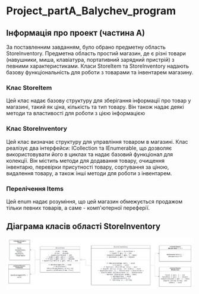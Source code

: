 # Project_partA_Balychev_program
## Інформація про проект (частина А)
За поставленним завданням, було обрано предметну область StoreInventory.
Предметна область простий магазин, де є різні товари (навушники, миша, клавіатура, портативний зарядний пристрій) з певними характеристиками. Класи StoreItem та StoreInventory надають базову функціональність для роботи з товарами та інвентарем магазину.
### Клас StoreItem
Цей клас надає базову структуру для зберігання інформації про товар у магазині, такий як ціна, кількість та тип товару. Він також надає деякі методи та властивості для роботи з цією інформацією
### Клас StoreInventory
Цей клас визначає структуру для управління товаром в магазині. Клас реалізує два інтерфейси: ICollection та IEnumerable<StoreItem>, що дозволяє використовувати його в циклах та надає базовий функціонал для колекції. Він містить методи для додавання товару, очищення інвентарю, перевірки присутності товару, сортування за ціною, видалення товару, а також інші методи для роботи з інвентарем.
### Перелічення Items
Цей enum надає розуміння, що цей магазин обмежується продажом тільки певних товарів, а саме - комп'ютерної переферії.
## Діаграма класів області StoreInventory
![Діиграма классів області](https://github.com/NorthDice/Project_partA_Balychev_program/blob/master/Project_partA_Balychev_program/Project_partA_Balychev_diagram.png)
